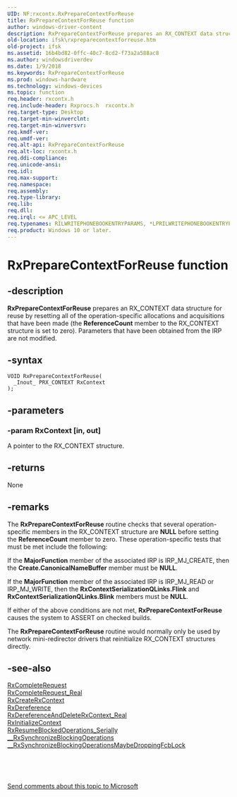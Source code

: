 ```yaml
---
UID: NF:rxcontx.RxPrepareContextForReuse
title: RxPrepareContextForReuse function
author: windows-driver-content
description: RxPrepareContextForReuse prepares an RX_CONTEXT data structure for reuse by resetting all of the operation-specific allocations and acquisitions that have been made (the ReferenceCount member to the RX_CONTEXT structure is set to zero).
old-location: ifsk\rxpreparecontextforreuse.htm
old-project: ifsk
ms.assetid: 16b4bd82-0ffc-40c7-8cd2-f73a2a588ac8
ms.author: windowsdriverdev
ms.date: 1/9/2018
ms.keywords: RxPrepareContextForReuse
ms.prod: windows-hardware
ms.technology: windows-devices
ms.topic: function
req.header: rxcontx.h
req.include-header: Rxprocs.h  rxcontx.h
req.target-type: Desktop
req.target-min-winverclnt: 
req.target-min-winversvr: 
req.kmdf-ver: 
req.umdf-ver: 
req.alt-api: RxPrepareContextForReuse
req.alt-loc: rxcontx.h
req.ddi-compliance: 
req.unicode-ansi: 
req.idl: 
req.max-support: 
req.namespace: 
req.assembly: 
req.type-library: 
req.lib: 
req.dll: 
req.irql: <= APC_LEVEL
req.typenames: RILWRITEPHONEBOOKENTRYPARAMS, *LPRILWRITEPHONEBOOKENTRYPARAMS
req.product: Windows 10 or later.
---
```


# RxPrepareContextForReuse function



## -description
<b>RxPrepareContextForReuse</b> prepares an RX_CONTEXT data structure for reuse by resetting all of the operation-specific allocations and acquisitions that have been made (the <b>ReferenceCount</b> member to the RX_CONTEXT structure is set to zero). Parameters that have been obtained from the IRP are not modified. 



## -syntax

````
VOID RxPrepareContextForReuse(
  _Inout_ PRX_CONTEXT RxContext
);
````


## -parameters

### -param RxContext [in, out]

A pointer to the RX_CONTEXT structure.


## -returns
None 


## -remarks
The <b>RxPrepareContextForReuse</b> routine checks that several operation-specific members in the RX_CONTEXT structure are <b>NULL</b> before setting the <b>ReferenceCount</b> member to zero. These operation-specific tests that must be met include the following:

If the <b>MajorFunction</b> member of the associated IRP is IRP_MJ_CREATE, then the <b>Create.CanonicalNameBuffer</b> member must be <b>NULL</b>.

If the <b>MajorFunction</b> member of the associated IRP is IRP_MJ_READ or IRP_MJ_WRITE, then the <b>RxContextSerializationQLinks.Flink</b> and <b>RxContextSerializationQLinks.Blink</b> members must be <b>NULL</b>.

If either of the above conditions are not met, <b>RxPrepareContextForReuse</b> causes the system to ASSERT on checked builds.

The <b>RxPrepareContextForReuse </b>routine would normally only be used by network mini-redirector drivers that reinitialize RX_CONTEXT structures directly. 


## -see-also
<dl>
<dt>
<a href="..\rxprocs\nf-rxprocs-rxcompleterequest.md">RxCompleteRequest</a>
</dt>
<dt>
<a href="..\rxprocs\nf-rxprocs-rxcompleterequest_real.md">RxCompleteRequest_Real</a>
</dt>
<dt>
<a href="..\rxcontx\nf-rxcontx-rxcreaterxcontext.md">RxCreateRxContext</a>
</dt>
<dt>
<a href="..\rxprocs\nf-rxprocs-rxdereference.md">RxDereference</a>
</dt>
<dt>
<a href="..\rxcontx\nf-rxcontx-rxdereferenceanddeleterxcontext_real.md">RxDereferenceAndDeleteRxContext_Real</a>
</dt>
<dt>
<a href="..\rxcontx\nf-rxcontx-rxinitializecontext.md">RxInitializeContext</a>
</dt>
<dt>
<a href="..\rxcontx\nf-rxcontx-rxresumeblockedoperations_serially.md">RxResumeBlockedOperations_Serially</a>
</dt>
<dt>
<a href="..\rxcontx\nf-rxcontx-__rxsynchronizeblockingoperations.md">__RxSynchronizeBlockingOperations</a>
</dt>
<dt>
<a href="https://msdn.microsoft.com/library/windows/hardware/ff557382">__RxSynchronizeBlockingOperationsMaybeDroppingFcbLock</a>
</dt>
</dl>
 

 

<a href="mailto:wsddocfb@microsoft.com?subject=Documentation%20feedback [ifsk\ifsk]:%20RxPrepareContextForReuse function%20 RELEASE:%20(1/9/2018)&amp;body=%0A%0APRIVACY STATEMENT%0A%0AWe use your feedback to improve the documentation. We don't use your email address for any other purpose, and we'll remove your email address from our system after the issue that you're reporting is fixed. While we're working to fix this issue, we might send you an email message to ask for more info. Later, we might also send you an email message to let you know that we've addressed your feedback.%0A%0AFor more info about Microsoft's privacy policy, see http://privacy.microsoft.com/en-us/default.aspx." title="Send comments about this topic to Microsoft">Send comments about this topic to Microsoft</a>

